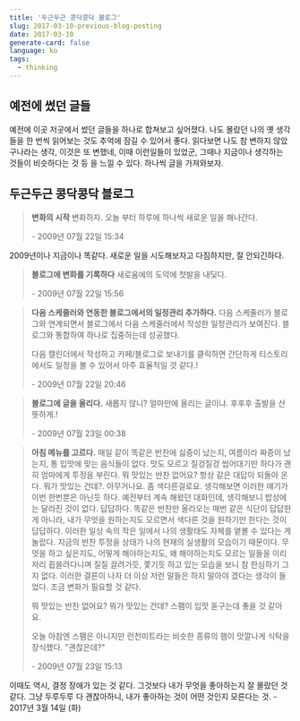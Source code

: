 ```yaml
---
title: '두근두근 콩닥콩닥 블로그'
slug: 2017-03-10-previous-blog-posting
date: 2017-03-10
generate-card: false
language: ko
tags:
  - thinking
---
```


## 예전에 썼던 글들

예전에 이곳 저곳에서 썼던 글들을 하나로 합쳐보고 싶어졌다. 나도 몰랐던 나의 옛 생각들을 한 번씩 읽어보는 것도 추억에 잠길 수 있어서 좋다. 읽다보면 나도 참 변하지 않았구나라는 생각, 이것은 또 변했네, 이때 이런일들이 있었군, 그때나 지금이나 생각하는 것들이 비슷하다는 것 등 을 느낄 수 있다. 하나씩 글을 가져와보자.

## 두근두근 콩닥콩닥 블로그

> **변화의 시작**
> 변화하자.
> 오늘 부터 하루에 하나씩 새로운 일을 해나간다.
>
> <div class="record-date">- 2009년 07월 22일 15:34 </div>

2009년이나 지금이나 똑같다. 새로운 일을 시도해보자고 다짐하지만, 잘 안되긴하다.

> **블로그에 변화를 기록하다**
> 새로움에의 도약에 첫발을 내딪다.
>
> <div class="record-date">- 2009년 07월 22일 15:56 </div>

> **다음 스케줄러와 연동한 블로그에서의 일정관리 추가하다.**
> 다음 스케줄러가 블로그와 연계되면서 블로그에서 다음 스케줄러에서 작성한 일정관리가 보여진다.
> 블로그와 통합하여 하나로 집중하는데 성공했다.
>
> 다음 캘린더에서 작성하고 카페/블로그로 보내기를 클릭하면 간단하게 티스토리에서도 일정을 볼 수 있어서 아주 효율적일 것 같다.!
>
> <div class="record-date">- 2009년 07월 22일 20:46</div>

> **블로그에 글을 올리다.**
> 새롭지 않니?
> 얼마만에 올리는 글이냐. 후후후
> 출발을 산뜻하게.!
>
> <div class="record-date">- 2009년 07월 23일 00:38</div>

> **아침 메뉴를 고르다.**
> 매일 같이 똑같은 반찬에 싫증이 났는지, 여름이라 짜증이 났는지, 통 입맛에 맞는 음식들이 없다. 맛도 모르고 질겅질겅 씹어대기만 하다가 괜히 엄마에게 투정을 부린다. 뭐 맛있는 반찬 없어요? 항상 같은 대답이 되돌아 온다. 뭐가 맛있는 건데?. 아무거나요. 좀 색다른걸로요.
> 생각해보면 이러한 얘기가 이번 한번뿐은 아닌듯 하다. 예전부터 계속 해왔던 대화인데, 생각해보니 밥상에는 달라진 것이 없다. 답답하다. 똑같은 반찬만 올라오는 매번 같은 식단이 답답한게 아니라, 내가 무엇을 원하는지도 모르면서 색다른 것을 원하기만 한다는 것이 답답하다. 이러한 일상 속의 작은 일에서 나의 생활태도 자체를 옅볼 수 있다는 게 놀랍다. 지금의 반찬 투정을 상태가 나의 현재의 실생활의 모습이기 때문이다. 무엇을 하고 싶은지도, 어떻게 해야하는지도, 왜 해야하는지도 모르는 일들을 이리저리 휩쓸려다니며 질질 끌려가듯, 쫓기듯 하고 있는 모습을 보니 참 한심하기 그지 없다.
> 이러한 결론이 나자 더 이상 저런 말들은 하지 말아야 겠다는 생각이 들었다. 조금 변화가 필요할 것 같다.
>
> 뭐 맛있는 반찬 없어요? 뭐가 맛있는 건데? 스팸이 입맛 돋구는데 좋을 것 같아요.
>
> 오늘 아참엔 스팸은 아니지만 런천미트라는 비슷한 종류의 햄이 맛깔나게 식탁을 장식했다.
> "괜찮은데?"
>
> <div class="record-date">- 2009년 07월 23일 15:13</div>

이때도 역시, 결정 장애가 있는 것 같다. 그것보다 내가 무엇을 좋아하는지 잘 몰랐던 것 같다. 그냥 두루두루 다 괜찮아하니, 내가 좋아하는 것이 어떤 것인지 모른다는 것. - 2017년 3월 14일 (화)
